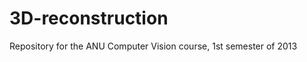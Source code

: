 3D-reconstruction
=================

Repository for the ANU Computer Vision course, 1st semester of 2013
